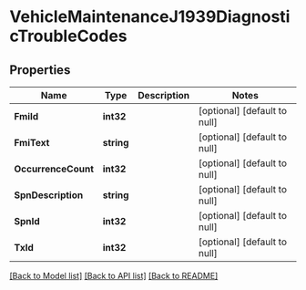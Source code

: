 # VehicleMaintenanceJ1939DiagnosticTroubleCodes

## Properties
Name | Type | Description | Notes
------------ | ------------- | ------------- | -------------
**FmiId** | **int32** |  | [optional] [default to null]
**FmiText** | **string** |  | [optional] [default to null]
**OccurrenceCount** | **int32** |  | [optional] [default to null]
**SpnDescription** | **string** |  | [optional] [default to null]
**SpnId** | **int32** |  | [optional] [default to null]
**TxId** | **int32** |  | [optional] [default to null]

[[Back to Model list]](../README.md#documentation-for-models) [[Back to API list]](../README.md#documentation-for-api-endpoints) [[Back to README]](../README.md)


